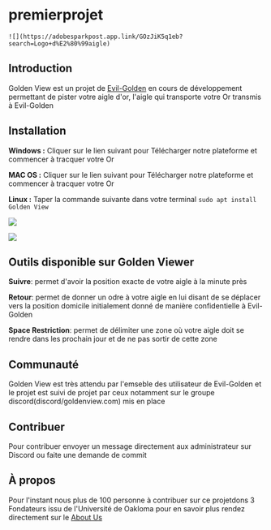 # **premierprojet** #

	![](https://adobesparkpost.app.link/GOzJiK5q1eb?search=Logo+d%E2%80%99aigle)

## **Introduction**
	
Golden View est un projet de [Evil-Golden](Evil_Golden.com) en cours de développement permettant de pister votre aigle d'or, l'aigle qui transporte votre Or transmis à Evil-Golden
## **Installation**

**Windows :** Cliquer sur le lien suivant pour Télécharger notre plateforme et commencer à tracquer votre Or 

**MAC OS :** Cliquer sur le lien suivant pour Télécharger notre plateforme et commencer à tracquer votre Or 

**Linux :** Taper la commande suivante dans votre terminal `sudo apt install Golden View` 

![](https://www.google.com/imgres?imgurl=https%3A%2F%2Fwww.gouvernement.fr%2Fsites%2Fdefault%2Ffiles%2Fcimages%2Fappstore-badge.png&imgrefurl=https%3A%2F%2Fwww.gouvernement.fr%2Finfo-coronavirus%2Ftousanticovid&tbnid=NYSQCirXluYYvM&vet=12ahUKEwiLgrSR-6P7AhXxWqQEHab0CkMQMygFegUIARDJAQ..i&docid=1zzqXd0gViy3bM&w=1270&h=400&q=cliquer%20app%20store&hl=fr&client=ubuntu&ved=2ahUKEwiLgrSR-6P7AhXxWqQEHab0CkMQMygFegUIARDJAQ)

![](https://www.google.com/imgres?imgurl=https%3A%2F%2Fimpulseradargpr.com%2Fwp-content%2Fuploads%2F2021%2F07%2Fgoogle-play-badge.png&imgrefurl=https%3A%2F%2Fimpulseradargpr.com%2Ffr%2Fviewpoint-app-now-available-on-google-play%2F&tbnid=Z6-CI0RGXiH-6M&vet=12ahUKEwjEsN-t-6P7AhWXnycCHZEwC-MQMygBegUIARC5AQ..i&docid=zl-Hr3FvlgmvlM&w=646&h=250&q=download%20google%20play&hl=fr&client=ubuntu&ved=2ahUKEwjEsN-t-6P7AhWXnycCHZEwC-MQMygBegUIARC5AQ)

## **Outils disponible sur Golden Viewer**
 
 **Suivre**: permet d'avoir la position exacte de votre aigle à la minute près

 **Retour**: permet de donner un odre à votre aigle en lui disant de se déplacer vers la position domicile initialement donné de manière confidentielle à Evil-Golden

 **Space Restriction**: permet de délimiter une zone où votre aigle doit se rendre dans les prochain jour et de ne pas sortir de cette zone


## Communauté
Golden View est très attendu par l'emseble des utilisateur de Evil-Golden et le projet est suivi de projet par ceux notamment sur le groupe discord(discord/goldenview.com) mis en place
## Contribuer
Pour contribuer envoyer un message directement aux administrateur sur Discord ou faite une demande de commit

## À propos
Pour l'instant nous plus de 100 personne à contribuer sur ce projetdons 3 Fondateurs issu de l'Université de Oakloma pour en savoir plus rendez directement sur le [About Us](GOlden-View/About-us)